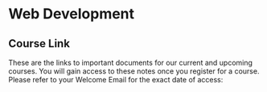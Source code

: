 # Web Development

## Course Link
These are the links to important documents for our current and upcoming courses. You will gain access to these notes once you register for a course. Please refer to your Welcome Email for the exact date of access:

##
